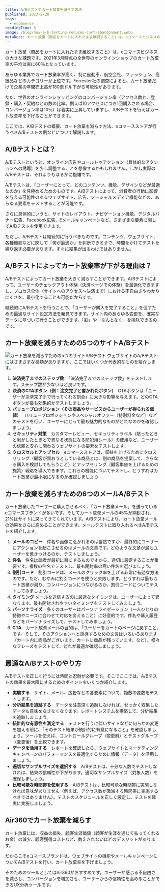 ```yaml
---
title: A/Bテストでカート放棄を減らす方法
published: 2023-2-28
tags: 
  - ecommerce
readingTime: 6
image: /blog/how-a-b-testing-reduces-cart-abandonment.webp
metaDesc: カート放棄（商品をカートに入れたまま離脱すること）は、eコマースビジネスの大きな課題です。2021年3月時点の全世界のオンラインショップのカート放棄率の平均は実に80％となっています。
---
```


カート放棄（商品をカートに入れたまま離脱すること）は、eコマースビジネスの大きな課題です。2021年3月時点の全世界のオンラインショップのカート放棄率の平均は実に80％となっています。

あらゆる業界でカート放棄率が高く、特に自動車、航空会社、ファッション、高級品などのカテゴリーが上位です。Forrester社の調査によると、カート放棄だけで企業の年間売上高が180億ドル下がる可能性があります。

ただ、世界のオンラインショッピングのコンバージョン率（アクセス数と、登録・購入・契約などの数の比率。例えば10アクセスにつき1回購入される場合、コンバージョン率は10％）は着実に上昇していますし、A/Bテストを行えばカート放棄率を下げることができます。

ここでは、A/Bテストの概要、カート放棄を減らす方法、eコマースストアが行うべきA/Bテストの例などについて解説します。
## A/Bテストとは？
A/Bテストというと、オンライン広告やコールトゥアクション（具体的なアクションへの誘導）を少し調整することを想像するかもしれません。しかし実際のA/Bテストは、それよりもはるかに複雑です。

A/Bテストは、「ユーザーにとって、どのコンテンツ、機能、デザインなどが最適なのか」を見極めるためのものです。A/Bテストによって、消費者の行動に影響を与える可能性のあるウェブサイト、広告、ソーシャルメディア機能などの、あらゆる要素をテストすることが可能です。

さらに具体的にいうと、サイトのレイアウト、ナビゲーション機能、デジタルバナー広告、Facebook広告、Eメールキャンペーンなど、さまざまな要素に関してA/Bテストを使用できます。

ただし、A/Bテストは継続的に行うべきものです。コンテンツ、ウェブサイト、各種機能などに関して「何が最適か」を判断できるまで、時間をかけてテストを繰り返す必要があります。すぐに結果が出るわけではありません。
## A/Bテストによってカート放棄率が下がる理由は？
A/Bテストによってカート放棄を大きく減らすことができます。A/Bテストによって、ユーザーのチェックアウト体験（決済ページでの体験）を最適化できますし、プロセス全体（サイトへのアクセス～決済まで）における不自由さやわかりにくさを、最小化することも可能だからです。

継続的にA/Bテストを行うことで、「ユーザーが購入を完了すること」を促すための最適なサイト設定方法を発見できます。サイト内のあらゆる変更を、確実なデータに基づいて行うことができます。「勘」や「なんとなく」を排除できるのです。

## カート放棄を減らすための5つのサイトA/Bテスト 
![カート放棄を減らすための5つのサイトA/Bテスト](/blog/how-a-b-testing-reduces-cart-abandonment-1.webp)
ウェブサイトのA/Bテストにはさまざまな種類がありますが、ここではいくつか代表的なものを紹介します。

1. **決済完了までのステップ数**　「決済完了までのステップ数」をテストします。ステップ数が少ないほど良いです。
2. **決済のCTAボタン（例：注文完了と書かれたボタン）**　CTAボタンは「ユーザーが決済完了まで行ってくれる割合」に大きな影響を与えます。どのCTAボタンが最も効果的かテストしましょう。
3. **バリュープロポジション（その商品やサービスからユーザーが得られる価値）**　
バリュープロポジションやスペシャルオファー（特別料金など）などのテストを行い、ユーザーにとって最も魅力的なものがどれなのかを確認しましょう。
4. **セキュリティ対策**　カスタマーレビュー、セキュリティラベル（貼ったときと剥がしたときとで異なる状態になる防犯用シール）の使用など、ユーザーの信頼と安心に関わるウェブサイトの要素をテストします。
5. **クロスセルとアップセル**　eコマースストアは、収益を上げるためにクロスセリング（顧客が買おうとしている商品とは、別の商品を提案して、さらなる購入を検討してもらうこと）とアップセリング（顧客単価を上げるための施策）戦略を導入できます。これらの機能についてテストし、どうすればカート放棄が最小限になるのか確認しましょう

## カート放棄を減らすための6つのメールA/Bテスト
カート放棄したユーザーに購入させるべく、「カート放棄メール」を送っているeコマースブランドが多いです。そしてカート放棄メールの45%が開封され、21%はサイトに戻ってきてくれています。A/Bテストにより、カート放棄メールの効果をさらに高めることができます。メールテストに取り入れるべきA/Bテストを紹介します。

1. **メールのコピー**　件名や画像に惹かれるのは当然ですが、最終的にユーザーにアクションを起こさせるのはメールの文章です。どのような文章が最もユーザーを惹きつけるのか、テストしましょう。
2. **件名**　件名は読者が最初に目にするものですから、適切に設定することが重要です。複数の件名でテストし、最も開封率の高い件名を選びましょう。
3. **割引コード**　割引コードは、メールのクリック率を上げる非常に有効な方法のです。ただ、むやみに割引コードを使うと失敗します。どうすれば最もカート放棄が減り、コンバージョンにつながるのか、割引コードについてテストしてみましょう。
4. **タイミング** メールを送信するのに最適なタイミングは、ユーザーによって異なります。最も開封されやすいタイミングをテストしてみましょう。
5. **パーソナライズ**　多くのユーザーはパーソナライゼーション（一人ひとりの特徴やニーズに合わせて対応を変えること）に好意的です。件名や購入履歴などをパーソナライズして、テストしてみましょう。
6. **CTA**　カート放棄メールの目的は、「ユーザーをカートのページに戻すこと」です。そして、そのアクションへと誘導するための文言はいろいろあります（カート内に商品がございます、カートに商品が残っています、など）。様々なフレーズをテストして、どれが最適か確認しましょう。

## 最適なA/Bテストのやり方
A/Bテストを正しく行うには時間と忍耐が必要です。そこでここでは、A/Bテストの効果を最大限にするためのポイントをいくつか紹介します。

- **実験する**　サイト、メール、広告などの各要素について、複数の変数をテストします。
- **分析結果を追跡する**　データを注意深く追跡しなければ、せっかく収集したデータも意味をなさなくなります。レポートシステムを構築して、分析結果を追跡しましょう。
- **統計的な有意性を測定する**　テストを行うに伴いサイトなどに何らかの変更を加える前に、「そのテスト結果が統計的に有意になること」を確認しましょう。ツールを使えば、コントロールグループ（変更前）とテストグループ（変更後）を比較できます。
- **データを活用する**　レポートを確認したら、ウェブサイトとマーケティングキャンペーンのパフォーマンスを最適化するために情報（データ）を活用しましょう。
- **適切なサンプルサイズを選択する**　A/Bテストは、十分な人数でテストしなければ、結果の信頼性が下がります。適切なサンプルサイズ（対象人数）を確保しましょう。
- **比較可能な時間帯を使用する**　A/Bテストは、比較可能な時間帯に実施しなければ意味がありません（例えば、アクセス数が激減する時間帯に実施するべきではありません）。テストのスケジュールを正しく設定し、テストを確実に実施しましょう。

## Air360でカート放棄を減らす
カート放棄には、収益の損失、顧客生涯価値（顧客が生涯を通じて払ってくれるお金）の減少、顧客獲得コストなど、数えきれないほどのデメリットがあります。

だからこそeコマースブランドは、ウェブサイトの機能やメールキャンペーンについてA/Bテストを行い、カート放棄率を下げましょう。

そのためのツールとしてはAir360がおすすめです。ユーザーが感じる不自由さを減らし、コンバージョンを増加させ、ユーザーからの信頼性を高めることができるUX分析ツールです。
